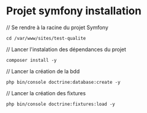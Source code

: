 # Projet symfony installation

// Se rendre à la racine du projet Symfony

```shell
cd /var/www/sites/test-qualite
```

// Lancer l'instalation des dépendances du projet

```shell
composer install -y
```

// Lancer la création de la bdd

```shell
php bin/console doctrine:database:create -y
```

// Lancer la création des fixtures

```shell
php bin/console doctrine:fixtures:load -y
```
